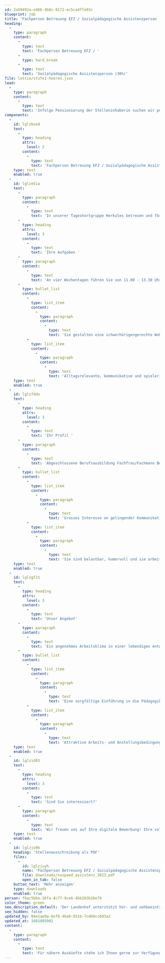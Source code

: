 ```yaml
---
id: 2a50492a-e46b-4b8c-8172-ec5ca4ffa93c
blueprint: job
title: 'Fachperson Betreuung EFZ / Sozialpädagogische Assistenzperson (30%)'
heading:
  -
    type: paragraph
    content:
      -
        type: text
        text: 'Fachperson Betreuung EFZ / '
      -
        type: hard_break
      -
        type: text
        text: 'Sozialpädagogische Assistenzperson (30%)'
file: lottie/stufe1-hoeren.json
lead:
  -
    type: paragraph
    content:
      -
        type: text
        text: 'Infolge Pensionierung der Stelleninhaberin suchen wir per 1. Juni 2023 oder nach Vereinbarung eine'
components:
  -
    id: lglzbsed
    text:
      -
        type: heading
        attrs:
          level: 2
        content:
          -
            type: text
            text: 'Fachperson Betreuung EFZ / Sozialpädagogische Assistenzperson (30%)'
    type: text
    enabled: true
  -
    id: lglze5iw
    text:
      -
        type: paragraph
        content:
          -
            type: text
            text: 'In unserer Tageshortgruppe Herkules betreuen und fördern wir 30 Schüler:innen, welche die Tagessonderschule Hören besuchen.'
      -
        type: heading
        attrs:
          level: 3
        content:
          -
            type: text
            text: 'Ihre Aufgaben '
      -
        type: paragraph
        content:
          -
            type: text
            text: 'An vier Wochentagen führen Sie von 11.00 - 13.30 Uhr einen Mittagstisch. Sie fördern die sozialen Fähigkeiten der Kinder und unterstützen sie in der Freizeit und im schulischen Lernen.'
      -
        type: bullet_list
        content:
          -
            type: list_item
            content:
              -
                type: paragraph
                content:
                  -
                    type: text
                    text: 'Sie gestalten eine schwerhörigengerechte Wohn- und Lernatmosphäre'
          -
            type: list_item
            content:
              -
                type: paragraph
                content:
                  -
                    type: text
                    text: 'Alltagsrelevante, kommunikative und spielerische Gefässe ermöglichen es Ihnen, aktiv Beziehungen zu gestalten'
    type: text
    enabled: true
  -
    id: lglzfddo
    text:
      -
        type: heading
        attrs:
          level: 3
        content:
          -
            type: text
            text: 'Ihr Profil '
      -
        type: paragraph
        content:
          -
            type: text
            text: 'Abgeschlossene Berufsausbildung Fachfrau/Fachmann Betreuung EFZ oder eine Berufsausbildung EFZ mit Interesse an der Ausbildung in schulergänzender Kinderbetreuung'
      -
        type: bullet_list
        content:
          -
            type: list_item
            content:
              -
                type: paragraph
                content:
                  -
                    type: text
                    text: 'Grosses Interesse an gelingender Kommunikation in der Arbeit mit Kindern und Jugendlichen mit einer Hörbeeinträchtigung'
          -
            type: list_item
            content:
              -
                type: paragraph
                content:
                  -
                    type: text
                    text: 'Sie sind belastbar, humorvoll und sie arbeiten gerne im Team'
    type: text
    enabled: true
  -
    id: lglzgf21
    text:
      -
        type: heading
        attrs:
          level: 3
        content:
          -
            type: text
            text: 'Unser Angebot'
      -
        type: paragraph
        content:
          -
            type: text
            text: 'Ein angenehmes Arbeitsklima in einer lebendigen entwicklungsorientierten Institution'
      -
        type: bullet_list
        content:
          -
            type: list_item
            content:
              -
                type: paragraph
                content:
                  -
                    type: text
                    text: 'Eine sorgfältige Einführung in die Pädagogik für Schwerhörige und Gehörlose'
          -
            type: list_item
            content:
              -
                type: paragraph
                content:
                  -
                    type: text
                    text: 'Attraktive Arbeits- und Anstellungsbedingungen'
    type: text
    enabled: true
  -
    id: lglzid83
    text:
      -
        type: heading
        attrs:
          level: 3
        content:
          -
            type: text
            text: 'Sind Sie interessiert?'
      -
        type: paragraph
        content:
          -
            type: text
            text: 'Wir freuen uns auf Ihre digitale Bewerbung! Ihre vollständigen Bewerbungsunterlagen schicken Sie bitte per E-Mail an Stefan Zimmann, Leiter Sozialpädagogik, stefan.zimmann@landenhof.ch '
    type: text
    enabled: true
  -
    id: lglzjo9b
    heading: 'Stellenausschreibung als PDF'
    files:
      -
        id: lglzjuyh
        name: 'Fachperson Betreuung EFZ / Sozialpädagogische Assistenzperson (30%)'
        file: downloads/sozpaed_assistenz_2023.pdf
        open_in_tab: false
    button_text: 'Mehr anzeigen'
    type: downloads
    enabled: true
person: f6ac5bbe-16fa-4c77-9ce6-4bb283b28e79
color_theme: green
seo_description_default: 'Der Landenhof unterstützt hör- und sehbeeinträchtigte Kinder & Jugendliche in ihrem selbstbestimmten Leben durch Förderung ihrer Fähigkeiten & Entwicklung'
seo_hidden: false
updated_by: 04e1ae9a-6ef8-4ba0-931b-7cd69cc0d3a2
updated_at: 1681805902
content:
  -
    type: paragraph
    content:
      -
        type: text
        text: 'Für nähere Auskünfte stehe ich Ihnen gerne zur Verfügung. '
---
```


